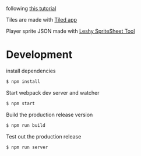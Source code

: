 following [this tutorial](https://gamedevacademy.org/how-to-make-a-mario-style-platformer-with-phaser-3/?a=13)

Tiles are made with [Tiled app](https://www.mapeditor.org/)

Player sprite JSON made with [Leshy SpriteSheet Tool](https://www.leshylabs.com/apps/sstool/)


# Development

install dependencies
```bash
$ npm install
```

Start webpack dev server and watcher
```bash
$ npm start
```

Build the production release version
```bash
$ npm run build
```

Test out the production release
```bash
$ npm run server
```

